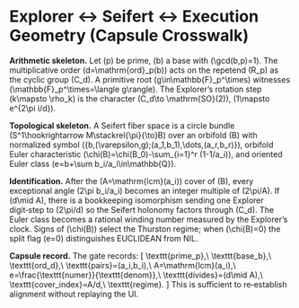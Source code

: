 # Explorer ↔ Seifert ↔ Execution Geometry (Capsule Crosswalk)

**Arithmetic skeleton.** Let \(p\) be prime, \(b\) a base with \(\gcd(b,p)=1\). The multiplicative order \(d=\mathrm{ord}_p(b)\) acts on the repetend \(R_p\) as the cyclic group \(C_d\). A primitive root \(g\in\mathbb{F}_p^\times\) witnesses \(\mathbb{F}_p^\times=\langle g\rangle\). The Explorer’s rotation step \(k\mapsto \rho_k\) is the character \(C_d\to \mathrm{SO}(2)\), \(1\mapsto e^{2\pi i/d}\).

**Topological skeleton.** A Seifert fiber space is a circle bundle \(S^1\hookrightarrow M\stackrel{\pi}{\to}B\) over an orbifold \(B\) with normalized symbol \(\{b,(\varepsilon,g);(a_1,b_1),\dots,(a_r,b_r)\}\), orbifold Euler characteristic \(\chi(B)=\chi(B_0)-\sum_{i=1}^r (1-1/a_i)\), and oriented Euler class \(e=b+\sum b_i/a_i\in\mathbb{Q}\).

**Identification.** After the \(A=\mathrm{lcm}(a_i)\) cover of \(B\), every exceptional angle \(2\pi b_i/a_i\) becomes an integer multiple of \(2\pi/A\). If \(d\mid A\), there is a bookkeeping isomorphism sending one Explorer digit‑step to \(2\pi/d\) so the Seifert holonomy factors through \(C_d\). The Euler class becomes a rational winding number measured by the Explorer’s clock. Signs of \(\chi(B)\) select the Thurston regime; when \(\chi(B)=0\) the split flag \(e=0\) distinguishes EUCLIDEAN from NIL.

**Capsule record.** The gate records:
\[
\texttt{prime\_p},\ \texttt{base\_b},\ \texttt{ord\_d},\ \texttt{pairs}=(a_i,b_i),\ A=\mathrm{lcm}(a_i),\ e=\frac{\texttt{numer}}{\texttt{denom}},\ \texttt{divides}=(d\mid A),\ \texttt{cover\_index}=A/d,\ \texttt{regime}.
\]
This is sufficient to re‑establish alignment without replaying the UI.
